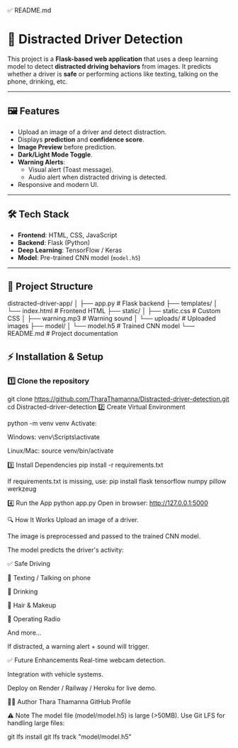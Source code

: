 ✅ README.md

# 🚗 Distracted Driver Detection

This project is a **Flask-based web application** that uses a deep learning model to detect **distracted driving behaviors** from images. It predicts whether a driver is **safe** or performing actions like texting, talking on the phone, drinking, etc.

---

## 🖼️ Features
- Upload an image of a driver and detect distraction.
- Displays **prediction** and **confidence score**.
- **Image Preview** before prediction.
- **Dark/Light Mode Toggle**.
- **Warning Alerts**:
  - Visual alert (Toast message).
  - Audio alert when distracted driving is detected.
- Responsive and modern UI.

---

## 🛠️ Tech Stack
- **Frontend**: HTML, CSS, JavaScript
- **Backend**: Flask (Python)
- **Deep Learning**: TensorFlow / Keras
- **Model**: Pre-trained CNN model (`model.h5`)

---

## 📂 Project Structure
distracted-driver-app/
│
├── app.py # Flask backend
├── templates/
│ └── index.html # Frontend HTML
├── static/
│ ├── static.css # Custom CSS
│ ├── warning.mp3 # Warning sound
│ └── uploads/ # Uploaded images
├── model/
│ └── model.h5 # Trained CNN model
└── README.md # Project documentation


## ⚡ Installation & Setup
### 1️⃣ Clone the repository
git clone https://github.com/TharaThamanna/Distracted-driver-detection.git
cd Distracted-driver-detection
2️⃣ Create Virtual Environment

python -m venv venv
Activate:

Windows:
venv\Scripts\activate

Linux/Mac:
source venv/bin/activate

3️⃣ Install Dependencies
pip install -r requirements.txt

If requirements.txt is missing, use:
pip install flask tensorflow numpy pillow werkzeug

4️⃣ Run the App
python app.py
Open in browser: http://127.0.0.1:5000

🔍 How It Works
Upload an image of a driver.

The image is preprocessed and passed to the trained CNN model.

The model predicts the driver's activity:

✅ Safe Driving

📱 Texting / Talking on phone

🍹 Drinking

💄 Hair & Makeup

🎵 Operating Radio

And more...

If distracted, a warning alert + sound will trigger.

✅ Future Enhancements
Real-time webcam detection.

Integration with vehicle systems.

Deploy on Render / Railway / Heroku for live demo.

👩‍💻 Author
Thara Thamanna
GitHub Profile

⚠️ Note
The model file (model/model.h5) is large (>50MB).
Use Git LFS for handling large files:

git lfs install
git lfs track "model/model.h5"
